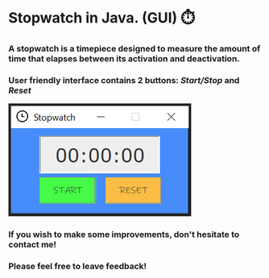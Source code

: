 # Stopwatch in Java. (GUI) ⏱️

### A stopwatch is a timepiece designed to measure the amount of time that elapses between its activation and deactivation.
### User friendly interface contains 2 buttons: ***Start/Stop*** and ***Reset*** <br/>
![Screenshot of Stopwatch](https://github.com/Kamran-Dev/StartStopWatch_Java_Project/blob/master/Stopwatch.PNG)  <br/>
### If you wish to make some improvements, don't hesitate to contact me!
### Please feel free to leave feedback!

